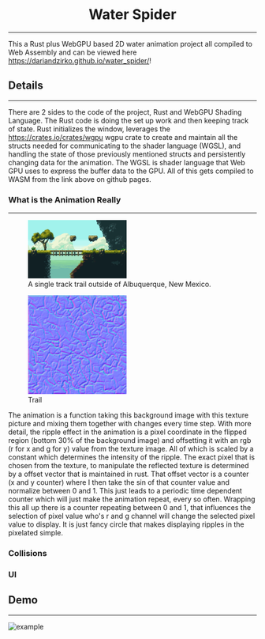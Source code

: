 <div align="center">

# Water Spider
---
</div>

This a Rust plus WebGPU based 2D water animation project all compiled to Web Assembly and can be viewed here https://dariandzirko.github.io/water_spider/!

## Details 
---

There are 2 sides to the code of the project, Rust and WebGPU Shading Language. The Rust code is doing the set up work and then keeping track of state. Rust initializes the window, leverages the https://crates.io/crates/wgpu  wgpu crate to create and maintain all the structs needed for communicating to the shader language (WGSL), and handling the state of those previously mentioned structs and persistently changing data for the animation. The WGSL is shader language that Web GPU uses to express the buffer data to the GPU. All of this gets compiled to WASM from the link above on github pages.

### What is the Animation Really
---

<figure>
    <img src="/src/Left_Environment_Water.png"
         alt="Background Image"
         width="200">
    <figcaption>A single track trail outside of Albuquerque, New Mexico.</figcaption>
</figure>

<figure>
    <img src="/src/water_normal.png"
         alt="Texture Image"
         width="200">
    <figcaption>Trail</figcaption>
</figure>

The animation is a function taking this background image with this texture picture and mixing them together with changes every time step. With more detail, the ripple effect in the animation is a pixel coordinate in the flipped region (bottom 30% of the background image) and offsetting it with an rgb (r for x and g for y) value from the texture image. All of which is scaled by a constant which determines the intensity of the ripple. The exact pixel that is chosen from the texture, to manipulate the reflected texture is determined by a offset vector that is maintained in rust. That offset vector is a counter (x and y counter) where I then take the sin of that counter value and normalize between 0 and 1. This just leads to a periodic time dependent counter which will just make the animation repeat, every so often. Wrapping this all up there is a counter repeating between 0 and 1, that influences the selection of pixel value who's r and g channel will change the selected pixel value to display. It is just fancy circle that makes displaying ripples in the pixelated simple.

<div align="center">


</div>

### Collisions 

### UI

## Demo
---

![example](https://github.com/ssnover/my-blaster-runs-hot/blob/demo/my-blaster-runs-hot.gif)

